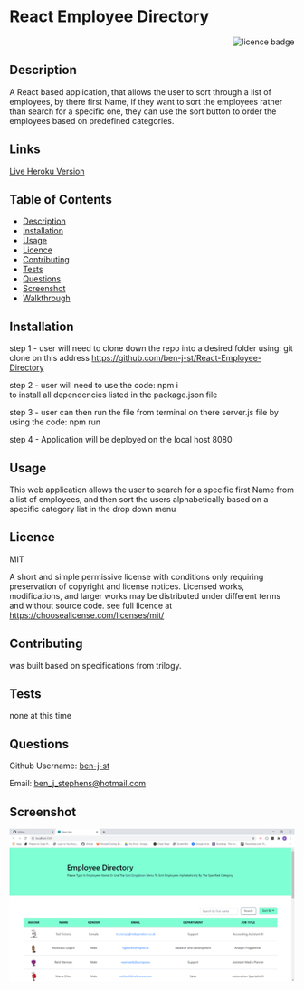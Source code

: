 # React Employee Directory

    
<div align="right"><img alt="licence badge" src="https://img.shields.io/badge/licence-MIT-yellow"></div>

## Description 

A React based application, that allows the user to sort through a list of employees, by there first Name, if they want to sort the employees rather than search for a specific one, they can use the sort button to order the employees based on predefined categories.

## Links

<a href="https://gentle-anchorage-18985.herokuapp.com/">Live Heroku Version</a>

## Table of Contents

* [Description](#Description)
* [Installation](#Installation)
* [Usage](#Usage)
* [Licence](#Licence)
* [Contributing](#Contributing)
* [Tests](#Tests)
* [Questions](#Questions)
* [Screenshot](#Screenshot)
* [Walkthrough](#Walkthrough-video)

## Installation

step 1 - user will need to clone down the repo into a desired folder using: git clone 
    on this address https://github.com/ben-j-st/React-Employee-Directory

step 2 - user will need to use the code: npm i  
    to install all dependencies listed in the package.json file

step 3 - user can then run the file from terminal on there server.js file by using the code:
    npm run
    
step 4 - Application will be deployed on the local host 8080


## Usage

This web application allows the user to search for a specific first Name from a list of employees, and then sort the users alphabetically based on a specific category list in the drop down menu 

## Licence 

MIT

A short and simple permissive license with conditions only requiring preservation of copyright and license notices. Licensed works, modifications, and larger works may be distributed under different terms and without source code. see full licence at https://choosealicense.com/licenses/mit/

## Contributing 

was built based on specifications from trilogy.

## Tests

none at this time

## Questions

Github Username: <a href="https://github.com/ben-j-st">ben-j-st</a>

Email: ben_j_stephens@hotmail.com

## Screenshot 

![screenshot](./src/assets/Screenshot.PNG) 


